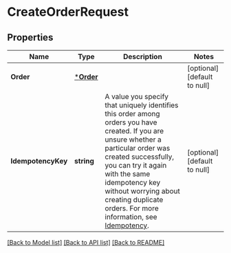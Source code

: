 # CreateOrderRequest

## Properties
Name | Type | Description | Notes
------------ | ------------- | ------------- | -------------
**Order** | [***Order**](Order.md) |  | [optional] [default to null]
**IdempotencyKey** | **string** | A value you specify that uniquely identifies this order among orders you have created.  If you are unsure whether a particular order was created successfully, you can try it again with the same idempotency key without worrying about creating duplicate orders.  For more information, see [Idempotency](https://developer.squareup.com/docs/build-basics/common-api-patterns/idempotency). | [optional] [default to null]

[[Back to Model list]](../README.md#documentation-for-models) [[Back to API list]](../README.md#documentation-for-api-endpoints) [[Back to README]](../README.md)


